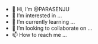 - 👋 Hi, I’m @PARASENJU
- 👀 I’m interested in ...
- 🌱 I’m currently learning ...
- 💞️ I’m looking to collaborate on ...
- 📫 How to reach me ...

<!---
PARASENJU/PARASENJU is a ✨ special ✨ repository because its `README.md` (this file) appears on your GitHub profile.
You can click the Preview link to take a look at your changes.
--->
